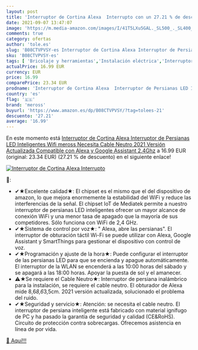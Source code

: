 ```yaml
---
layout: post
title: 'Interruptor de Cortina Alexa  Interrupto con un 27.21 % de descuento'
date: 2021-09-07 13:47:07
image: 'https://m.media-amazon.com/images/I/41T5LXu5GAL._SL500_._SL400_.jpg'
comments: true
category: ofertas
author: 'tole.es'
slug: 'B08CTVPVSY-es Interruptor de Cortina Alexa Interruptor de Persianas LED...'
sku: 'B08CTVPVSY-es'
tags: [ 'Bricolaje y herramientas','Instalación eléctrica','Interruptores de persianas y puertas automáticas','Interruptores y reguladores de luz','alexa','meross', ]
actualPrice: 16.99 EUR
currency: EUR
price: 16.99
comparePrice: 23.34 EUR
prodname: 'Interruptor de Cortina Alexa  Interruptor de Persianas LED Inteligentes Wifi meross  Necesita Cable Neutro  2021 Versión Actualizada  Compatible con Alexa y Google Assistant  2.4Ghz'
country: 'es'
flag: '🇪🇸'
brand: 'meross'
buyurl: 'https://www.amazon.es/dp/B08CTVPVSY/?tag=tolees-21'
descuento: '27.21'
average: '16.99'
---
```


En este momento está [Interruptor de Cortina Alexa  Interruptor de Persianas LED Inteligentes Wifi meross  Necesita Cable Neutro  2021 Versión Actualizada  Compatible con Alexa y Google Assistant  2.4Ghz](https://www.amazon.es/dp/B08CTVPVSY/?tag=tolees-21) a 16.99 EUR (original: 23.34 EUR) (27.21 %  de descuento) en el siguiente enlace!

[![Interruptor de Cortina Alexa  Interrupto](https://m.media-amazon.com/images/I/41T5LXu5GAL._SL500_._SL400_.jpg)](https://www.amazon.es/dp/B08CTVPVSY/?tag=tolees-21)

🔎:

- ✔★Excelente calidad★: El chipset es el mismo que el del dispositivo de amazon, lo que mejora enormemente la estabilidad del WiFi y reduce las interferencias de la señal. El chipset IoT de Mediatek permite a nuestro interruptor de persianas LED inteligentes ofrecer un mayor alcance de conexión WiFi y una menor tasa de apagado que la mayoría de sus competidores. Sólo funciona con WiFi de 2,4 GHz.
- ✔★Sistema de control por voz★: " Alexa, abre las persianas". El interruptor de obturación táctil Wi-Fi se puede utilizar con Alexa, Google Assistant y SmartThings para gestionar el dispositivo con control de voz.
- ✔★Programación y ajuste de la hora★: Puede configurar el interruptor de las persianas LED para que se encienda y apague automáticamente. El interruptor de la WLAN se encenderá a las 10:00 horas del sábado y se apagará a las 18:00 horas. Apoyar la puesta de sol y el amanecer.
- ⚠️★Se requiere el Cable Neutro★: Interruptor de persiana inalámbrico para la instalación, se requiere el cable neutro. El obturador de Alexa mide 8,6*8,6*3,5cm. 2021 versión actualizada, solucionado el problema del ruido.
- ✔★Seguridad y servicio★: Atención: se necesita el cable neutro. El interruptor de persiana inteligente está fabricado con material ignífugo de PC y ha pasado la garantía de seguridad y calidad (CE&RoHS). Circuito de protección contra sobrecargas. Ofrecemos asistencia en línea de por vida.

[🛒 Aquí!!!](https://www.amazon.es/dp/B08CTVPVSY/?tag=tolees-21)
